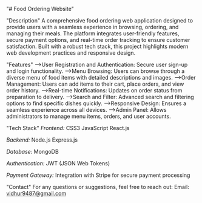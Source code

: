 "# Food Ordering Website" 

"Description"
A comprehensive food ordering web application designed to provide users with a seamless experience in browsing, ordering, and managing their meals. The platform integrates user-friendly features, secure payment options, and real-time order tracking to ensure customer satisfaction. Built with a robust tech stack, this project highlights modern web development practices and responsive design.

"Features"
-->User Registration and Authentication: Secure user sign-up and login functionality.
-->Menu Browsing: Users can browse through a diverse menu of food items with detailed descriptions and images.
-->Order Management: Users can add items to their cart, place orders, and view order history.
-->Real-time Notifications: Updates on order status from preparation to delivery.
-->Search and Filter: Advanced search and filtering options to find specific dishes quickly.
-->Responsive Design: Ensures a seamless experience across all devices.
-->Admin Panel: Allows administrators to manage menu items, orders, and user accounts.

"Tech Stack"
*Frontend:*
CSS3
JavaScript
React.js

*Backend:*
Node.js
Express.js

*Database:*
MongoDB

*Authentication:*
JWT (JSON Web Tokens)

*Payment Gateway:*
Integration with Stripe for secure payment processing

"Contact"
For any questions or suggestions, feel free to reach out:
Email: vidhur9487@gmail.com
